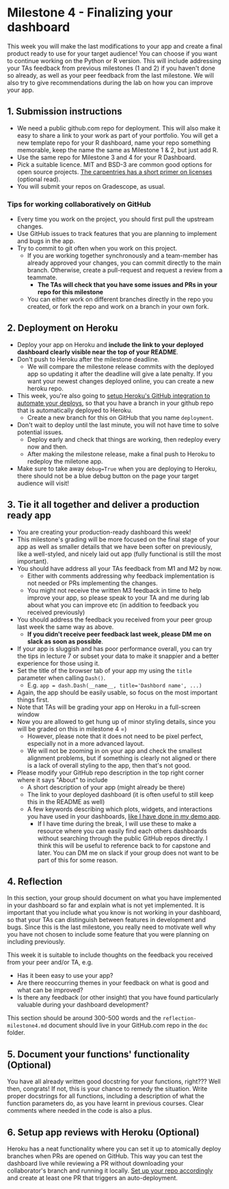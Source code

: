 # Milestone 4 - Finalizing your dashboard

This week you will make the last modifications to your app
and create a final product ready to use for your target audience!
You can choose if you want to continue working on the Python or R version.
This will include addressing your TAs feedback from previous milestones (1 and 2)
if you haven't done so already,
as well as your peer feedback from the last milestone.
We will also try to give recommendations during the lab
on how you can improve your app.

## 1. Submission instructions

- We need a public github.com repo for deployment. This will also make it easy to share a link to your work as part of your portfolio. You will get a new template repo for your R dashboard, name your repo something memorable, keep the name the same as Milestone 1 & 2, but just add R.
- Use the same repo for Milestone 3 and 4 for your R Dashboard.
- Pick a suitable licence. MIT and BSD-3 are common good options for open source projects. [The carpentries has a short primer on licenses](http://swcarpentry.github.io/git-novice/11-licensing/index.html) (optional read).
- You will submit your repos on Gradescope, as usual.

### Tips for working collaboratively on GitHub

- Every time you work on the project, you should first pull the upstream changes.
- Use GitHub issues to track features that you are planning to implement
  and bugs in the app.
- Try to commit to git often when you work on this project.
    - If you are working together synchronously
      and a team-member has already approved your changes,
      you can commit directly to the main branch.
      Otherwise, create a pull-request and request a review from a teammate.
        - **The TAs will check that you have some issues and PRs in your repo for this milestone**
    - You can either work on different branches directly in the repo you created,
      or fork the repo and work on a branch in your own fork.

## 2. Deployment on Heroku

- Deploy your app on Heroku
  and **include the link to your deployed dashboard clearly visible near the top of your README**.
- Don't push to Heroku after the milestone deadline.
    - We will compare the milestone release commits with the deployed app
      so updating it after the deadline will give a late penalty.
      If you want your newest changes deployed online,
      you can create a new heroku repo.
- This week, you're also going to [setup Heroku's GitHub integration to automate your deploys](https://devcenter.heroku.com/articles/github-integration),
  so that you have a branch in your github repo that is automatically deployed to Heroku.
    - Create a new branch for this on GitHub that you name `deployment`.
- Don't wait to deploy until the last minute,
  you will not have time to solve potential issues.
    - Deploy early and check that things are working,
      then redeploy every now and then.
    - After making the milestone release,
      make a final push to Heroku to redeploy the miletone app.
- Make sure to take away `debug=True` when you are deploying to Heroku,
  there should not be a blue debug button on the page your target audience will visit!

## 3. Tie it all together and deliver a production ready app

- You are creating your production-ready dashboard this week!
- This milestone's grading will be more focused on the final stage of your app
  as well as smaller details that we have been softer on previously,
  like a well-styled, and nicely laid out app
  (fully functional is still the most important).
- You should have address all your TAs feedback from M1 and M2 by now.
    - Either with comments addressing why feedback implementation is not needed or PRs implementing the changes.
    - You might not receive the written M3 feedback in time to help improve your app, so please speak to your TA and me during lab about what you can improve etc (in addition to feedback you received previously)
- You should address the feedback you received from your peer group last week the same way as above.
    - **If you didn't receive peer feedback last week, please DM me on slack as soon as possible**.
- If your app is sluggish and has poor performance overall,
  you can try the tips in lecture 7 or subset your data to make it snappier
  and a better experience for those using it.
- Set the title of the browser tab of your app my using the `title` parameter when calling `Dash()`.
    - E.g. `app = dash.Dash(__name__, title='Dashbord name', ...)`
- Again, the app should be easily usable,
  so focus on the most important things first.
- Note that TAs will be grading your app on Heroku in a full-screen window
- Now you are allowed to get hung up of minor styling details, since you will be graded on this in milestone 4 =)
    - However, please note that it does not need to be pixel perfect,
      especially not in a more advanced layout.
    - We will not be zooming in on your app and check the smallest alignment problems,
      but if something is clearly not aligned or there is a lack of overall styling to the app,
      then that's not good.
- Please modify your GitHub repo description in the top right corner where it says "About" to include
    - A short description of your app (might already be there)
    - The link to your deployed dashboard (it is often useful to still keep this in the README as well)
    - A few keywords describing which plots, widgets, and interactions you have used in your dashboards, [like I have done in my demo app](https://github.com/UBC-MDS/dashr-heroku-deployment-demo).
        - If I have time during the break, I will use these to make a resource where you can easily find each others dashboards without searching through the public GitHub repos directly. I think this will be useful to reference back to for capstone and later. You can DM me on slack if your group does not want to be part of this for some reason.

## 4. Reflection

In this section, your group should document on what you have implemented in your dashboard so far and explain what is not yet implemented.
It is important that you include what you know is not working in your dashboard, so that your TAs can distinguish between features in development and bugs.
Since this is the last milestone, you really need to motivate well why you have not chosen to include some feature that you were planning on including previously.

This week it is suitable to include thoughts on the feedback you received from your peer and/or TA, e.g.

- Has it been easy to use your app?
- Are there reoccurring themes in your feedback on what is good and what can be improved?
- Is there any feedback (or other insight) that you have found particularly valuable during your dashboard development?

This section should be around 300-500 words and the `reflection-milestone4.md` document should live in your GitHub.com repo
in the `doc` folder.

## 5. Document your functions' functionality (Optional)

You have all already written good docstring for your functions, right???
Well then, congrats!
If not, this is your chance to remedy the situation.
Write proper docstrings for all functions, including a description of what the function parameters do, as you have learnt in previous courses.
Clear comments where needed in the code is also a plus.

## 6. Setup app reviews with Heroku (Optional)

Heroku has a neat functionality where you can set it up to atomically deploy branches when PRs are opened on GitHub.
This way you can test the dashboard live while reviewing a PR without downloading your collaborator's branch and running it locally.
[Set up your repo accordingly](https://devcenter.heroku.com/articles/github-integration-review-apps) and create at least one PR that triggers an auto-deployment.